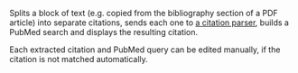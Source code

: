 Splits a block of text (e.g. copied from the bibliography section of a PDF article) into separate citations, sends each one to [a citation parser](https://github.com/hubgit/citation-parser), builds a PubMed search and displays the resulting citation.

Each extracted citation and PubMed query can be edited manually, if the citation is not matched automatically.